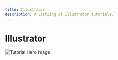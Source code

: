 ```yaml
---
title: Illustrator
description: A listiing of Illustrator tutorials.
---
```


# Illustrator

![Tutorial Hero Image](assets/hero_placeholder.png)